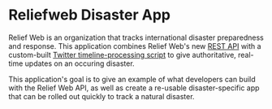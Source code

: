 Reliefweb Disaster App
======================

Relief Web is an organization that tracks international disaster preparedness and response. This application combines Relief Web's new [REST API](http://labs.reliefweb.int/) with a custom-built [Twitter timeline-processing script](https://github.com/developmentseed/twitter-server) to give authoritative, real-time updates on an occuring disaster.

This application's goal is to give an example of what developers can build with the Relief Web API, as well as create a re-usable disaster-specific app that can be rolled out quickly to track a natural disaster.

